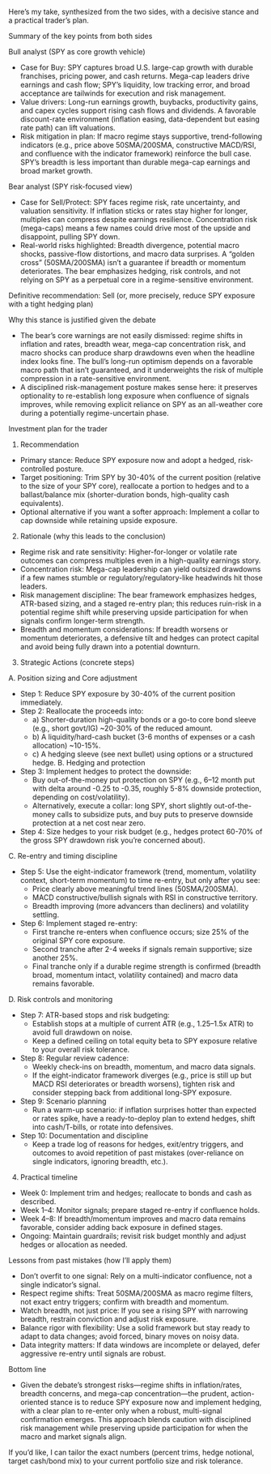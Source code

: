 Here’s my take, synthesized from the two sides, with a decisive stance and a practical trader’s plan.

Summary of the key points from both sides

Bull analyst (SPY as core growth vehicle)
- Case for Buy: SPY captures broad U.S. large-cap growth with durable franchises, pricing power, and cash returns. Mega-cap leaders drive earnings and cash flow; SPY’s liquidity, low tracking error, and broad acceptance are tailwinds for execution and risk management.
- Value drivers: Long-run earnings growth, buybacks, productivity gains, and capex cycles support rising cash flows and dividends. A favorable discount-rate environment (inflation easing, data-dependent but easing rate path) can lift valuations.
- Risk mitigation in plan: If macro regime stays supportive, trend-following indicators (e.g., price above 50SMA/200SMA, constructive MACD/RSI, and confluence with the indicator framework) reinforce the bull case. SPY’s breadth is less important than durable mega-cap earnings and broad market growth.

Bear analyst (SPY risk-focused view)
- Case for Sell/Protect: SPY faces regime risk, rate uncertainty, and valuation sensitivity. If inflation sticks or rates stay higher for longer, multiples can compress despite earnings resilience. Concentration risk (mega-caps) means a few names could drive most of the upside and disappoint, pulling SPY down.
- Real-world risks highlighted: Breadth divergence, potential macro shocks, passive-flow distortions, and macro data surprises. A “golden cross” (50SMA/200SMA) isn’t a guarantee if breadth or momentum deteriorates. The bear emphasizes hedging, risk controls, and not relying on SPY as a perpetual core in a regime-sensitive environment.

Definitive recommendation: Sell (or, more precisely, reduce SPY exposure with a tight hedging plan)

Why this stance is justified given the debate
- The bear’s core warnings are not easily dismissed: regime shifts in inflation and rates, breadth wear, mega-cap concentration risk, and macro shocks can produce sharp drawdowns even when the headline index looks fine. The bull’s long-run optimism depends on a favorable macro path that isn’t guaranteed, and it underweights the risk of multiple compression in a rate-sensitive environment.
- A disciplined risk-management posture makes sense here: it preserves optionality to re-establish long exposure when confluence of signals improves, while removing explicit reliance on SPY as an all-weather core during a potentially regime-uncertain phase.

Investment plan for the trader

1) Recommendation
- Primary stance: Reduce SPY exposure now and adopt a hedged, risk-controlled posture.
- Target positioning: Trim SPY by 30-40% of the current position (relative to the size of your SPY core), reallocate a portion to hedges and to a ballast/balance mix (shorter-duration bonds, high-quality cash equivalents).
- Optional alternative if you want a softer approach: Implement a collar to cap downside while retaining upside exposure.

2) Rationale (why this leads to the conclusion)
- Regime risk and rate sensitivity: Higher-for-longer or volatile rate outcomes can compress multiples even in a high-quality earnings story.
- Concentration risk: Mega-cap leadership can yield outsized drawdowns if a few names stumble or regulatory/regulatory-like headwinds hit those leaders.
- Risk management discipline: The bear framework emphasizes hedges, ATR-based sizing, and a staged re-entry plan; this reduces ruin-risk in a potential regime shift while preserving upside participation for when signals confirm longer-term strength.
- Breadth and momentum considerations: If breadth worsens or momentum deteriorates, a defensive tilt and hedges can protect capital and avoid being fully drawn into a potential downturn.

3) Strategic Actions (concrete steps)

A. Position sizing and Core adjustment
- Step 1: Reduce SPY exposure by 30-40% of the current position immediately.
- Step 2: Reallocate the proceeds into:
  - a) Shorter-duration high-quality bonds or a go-to core bond sleeve (e.g., short govt/IG) ~20-30% of the reduced amount.
  - b) A liquidity/hard-cash bucket (3-6 months of expenses or a cash allocation) ~10-15%.
  - c) A hedging sleeve (see next bullet) using options or a structured hedge.
B. Hedging and protection
- Step 3: Implement hedges to protect the downside:
  - Buy out-of-the-money put protection on SPY (e.g., 6–12 month put with delta around -0.25 to -0.35, roughly 5-8% downside protection, depending on cost/volatility).
  - Alternatively, execute a collar: long SPY, short slightly out-of-the-money calls to subsidize puts, and buy puts to preserve downside protection at a net cost near zero.
- Step 4: Size hedges to your risk budget (e.g., hedges protect 60-70% of the gross SPY drawdown risk you’re concerned about).

C. Re-entry and timing discipline
- Step 5: Use the eight-indicator framework (trend, momentum, volatility context, short-term momentum) to time re-entry, but only after you see:
  - Price clearly above meaningful trend lines (50SMA/200SMA).
  - MACD constructive/bullish signals with RSI in constructive territory.
  - Breadth improving (more advancers than decliners) and volatility settling.
- Step 6: Implement staged re-entry:
  - First tranche re-enters when confluence occurs; size 25% of the original SPY core exposure.
  - Second tranche after 2-4 weeks if signals remain supportive; size another 25%.
  - Final tranche only if a durable regime strength is confirmed (breadth broad, momentum intact, volatility contained) and macro data remains favorable.

D. Risk controls and monitoring
- Step 7: ATR-based stops and risk budgeting:
  - Establish stops at a multiple of current ATR (e.g., 1.25–1.5x ATR) to avoid full drawdown on noise.
  - Keep a defined ceiling on total equity beta to SPY exposure relative to your overall risk tolerance.
- Step 8: Regular review cadence:
  - Weekly check-ins on breadth, momentum, and macro data signals.
  - If the eight-indicator framework diverges (e.g., price is still up but MACD RSI deteriorates or breadth worsens), tighten risk and consider stepping back from additional long-SPY exposure.
- Step 9: Scenario planning
  - Run a warm-up scenario: if inflation surprises hotter than expected or rates spike, have a ready-to-deploy plan to extend hedges, shift into cash/T-bills, or rotate into defensives.
- Step 10: Documentation and discipline
  - Keep a trade log of reasons for hedges, exit/entry triggers, and outcomes to avoid repetition of past mistakes (over-reliance on single indicators, ignoring breadth, etc.).

4) Practical timeline
- Week 0: Implement trim and hedges; reallocate to bonds and cash as described.
- Week 1–4: Monitor signals; prepare staged re-entry if confluence holds.
- Week 4–8: If breadth/momentum improves and macro data remains favorable, consider adding back exposure in defined stages.
- Ongoing: Maintain guardrails; revisit risk budget monthly and adjust hedges or allocation as needed.

Lessons from past mistakes (how I’ll apply them)
- Don’t overfit to one signal: Rely on a multi-indicator confluence, not a single indicator’s signal.
- Respect regime shifts: Treat 50SMA/200SMA as macro regime filters, not exact entry triggers; confirm with breadth and momentum.
- Watch breadth, not just price: If you see a rising SPY with narrowing breadth, restrain conviction and adjust risk exposure.
- Balance rigor with flexibility: Use a solid framework but stay ready to adapt to data changes; avoid forced, binary moves on noisy data.
- Data integrity matters: If data windows are incomplete or delayed, defer aggressive re-entry until signals are robust.

Bottom line
- Given the debate’s strongest risks—regime shifts in inflation/rates, breadth concerns, and mega-cap concentration—the prudent, action-oriented stance is to reduce SPY exposure now and implement hedging, with a clear plan to re-enter only when a robust, multi-signal confirmation emerges. This approach blends caution with disciplined risk management while preserving upside participation for when the macro and market signals align.

If you’d like, I can tailor the exact numbers (percent trims, hedge notional, target cash/bond mix) to your current portfolio size and risk tolerance.